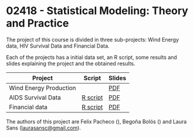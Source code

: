 # 02418 - Statistical Modeling: Theory and Practice

The project of this course is divided in three sub-projects: Wind Energy data, HIV Survival Data and Financial Data. 

Each of the projects has a initial data set, an R script, some results and slides  explaining the project and the obtained results. 

| Project                | Script | Slides |
| ---------------------- | ------ | ---------- |
| Wind Energy Production | []()   | [PDF](https://github.com/laurasansc/statistical_modelling/blob/main/slides/wind.pdf)      |
| AIDS Survival Data      | [R script](https://github.com/laurasansc/statistical_modelling/blob/main/scripts/survival.R)   | [PDF](https://github.com/laurasansc/statistical_modelling/blob/main/slides/survival.pdf)       |
| Financial data         | [R script](https://github.com/laurasansc/statistical_modelling/blob/main/scripts/finance.R)   | [PDF](https://github.com/laurasansc/statistical_modelling/blob/main/slides/financial.pdf)       |


The authors of this project are Felix Pacheco (), Begoña Bolós () and Laura Sans (laurasansc@gmail.com).
